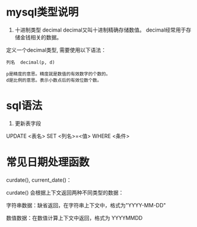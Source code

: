 # mysql类型说明

1. 十进制类型 decimal
decimal又叫十进制精确存储数值。
decimal经常用于存储金钱相关的数据。

定义一个decimal类型, 需要使用以下语法：
	
	列名  decimal(p, d)

	p是精度的意思。精度就是数值的有效数字的个数的。
	d是比例的意思。表示小数点后的有效位数个数。

# sql语法

1. 更新表字段

UPDATE <表名> SET <列名>=<值> WHERE <条件>

# 常见日期处理函数

curdate(), current_date()：

curdate() 会根据上下文返回两种不同类型的数据：

字符串数据：缺省返回，在字符串上下文中，格式为"YYYY-MM-DD"

数值数据：在数值计算上下文中返回，格式为 YYYYMMDD
